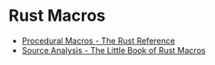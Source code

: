﻿# Rust Macros

* [Procedural Macros - The Rust Reference](https://doc.rust-lang.org/reference/procedural-macros.html)
* [Source Analysis - The Little Book of Rust Macros](https://veykril.github.io/tlborm/syntax-extensions/source-analysis.html)